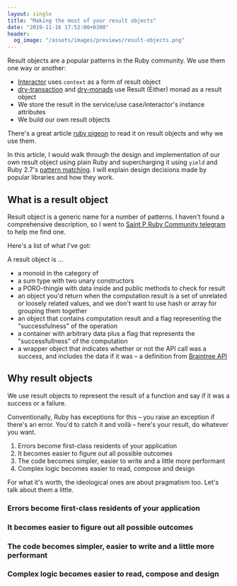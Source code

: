 ```yaml
---
layout: single
title: "Making the most of your result objects"
date: "2019-11-16 17:52:00+0300"
header:
  og_image: "/assets/images/previews/result-objects.png"
---
```


Result objects are a popular patterns in the Ruby community. We use them one way or another:

* [Interactor](https://github.com/collectiveidea/interactor) uses `context` as a form of result object
* [dry-transaction](https://dry-rb.org/gems/dry-transaction/0.13/) and [dry-monads](https://dry-rb.org/gems/dry-monads/1.0/) use Result (Either) monad as a result object
* We store the result in the service/use case/interactor's instance attributes
* We build our own result objects

There's a great article [ruby pigeon](https://www.rubypigeon.com/posts/result-objects-errors-without-exceptions/) to read it on result objects and why we use them.

In this article, I would walk through the design and implementation of our own result object using plain Ruby and supercharging it using `yield` and Ruby 2.7's [pattern matching](https://medium.com/cedarcode/ruby-pattern-matching-1e84cab3b44a). I will explain design decisions made by popular libraries and how they work.

<!-- excerpt -->

## What is a result object

Result object is a generic name for a number of patterns. I haven't found a comprehensive description, so I went to [Saint P Ruby Community telegram](https://t.me/saintprug/46186) to help me find one.

Here's a list of what I've got:

A result object is ...

* a monoid in the category of 
* a sum type with two unary constructors
* a PORO-thingie with data inside and public methods to check for result
* an object you'd return when the computation result is a set of unrelated or loosely related values, and we don't want to use hash or array for grouping them together
* an object that contains computation result and a flag representing the "successfulness" of the operation
* a container with arbitrary data plus a flag that represents the "successfullness" of the computation
* a wrapper object that indicates whether or not the API call was a success, and includes the data if it was – a definition from [Braintree API](https://developers.braintreepayments.com/reference/general/result-objects/ruby)



## Why result objects

We use result objects to represent the result of a function and say if it was a success or a failure.

Conventionally, Ruby has exceptions for this – you raise an exception if there's an error. You'd to catch it and voilà – here's your result, do whatever you want.

1. Errors become first-class residents of your application
2. It becomes easier to figure out all possible outcomes
3. The code becomes simpler, easier to write and a little more performant
4. Complex logic becomes easier to read, compose and design

For what it's worth, the ideological ones are about pragmatism too. Let's talk about them a little.

### Errors become first-class residents of your application


### It becomes easier to figure out all possible outcomes


### The code becomes simpler, easier to write and a little more performant


### Complex logic becomes easier to read, compose and design

